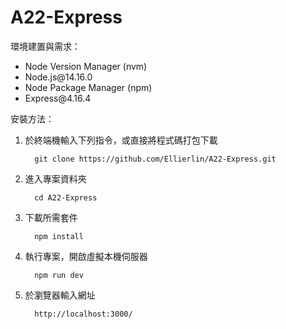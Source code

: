# A22-Express

環境建置與需求：

<ul>
  <li>Node Version Manager (nvm)</li>
  <li>Node.js@14.16.0</li>
  <li>Node Package Manager (npm)</li>
  <li>Express@4.16.4</li>
</ul>

安裝方法：
<ol>
  <li>於終端機輸入下列指令，或直接將程式碼打包下載
  
      git clone https://github.com/Ellierlin/A22-Express.git

  <li>進入專案資料夾
  
      cd A22-Express

  <li>下載所需套件
  
      npm install

  <li>執行專案，開啟虛擬本機伺服器
  
      npm run dev

  <li>於瀏覽器輸入網址
  
      http://localhost:3000/
</ol>
